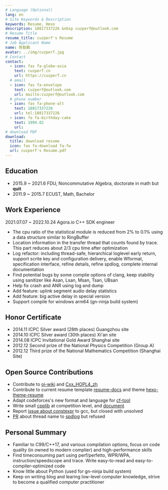 ```yaml
---
# Language (Optional)
lang: en
# Site Keywords & Description
keywords: Resume, Hexo
description: 18817337226 &nbsp cuzperf@outlook.com
# Resume Title
resume_title: cuzperf's Resume
# Job Applicant Name
name: 陈智鹏
avatar: ../img/cuzperf.jpg
# Contact
contact:
  - icon: fas fa-globe-asia
    text: cuzperf.cn
    url: https://cuzperf.cn
  # email
  - icon: fas fa-envelope
    text: cuzperf@outlook.com
    url: mailto:cuzperf@outlook.com
  # phone number
  - icon: fas fa-phone-alt
    text: 18817337226
    url: tel:18817337226
  - icon: fa fa-birthday-cake
    text: 1994.02
    url:
# download PDF
download:
  title: download resume
  icon: fas fa-download fa-fw
  url: cuzperf's Resume.pdf
---
```


## <i class="fas fa-user-graduate"></i> Education

- 2015.9 ~ 2021.6 FDU, Noncommutative Algebra, doctorate in math but __quit__
- 2011.9 ~ 2015.7 ECUST, Math, Bachelor

## <i class="fas fa-briefcase"></i> Work Experience

2021.07.07 ~ 2022.10.24 Agora.io C++ SDK engineer

- The cpu ratio of the statistical module is reduced from 2% to 0.1% using a data structure similar to RingBuffer
- Location information in the transfer thread that counts found by trace. This part reduces about 2/3 cpu time after optimization
- Log refactor: including thread-safe, hierarchical loglevel early return, support scrite key and configuration delivery, enable Wformat, specification interface, refine details, refine spdlog, complete internal documentation
- Find potential bugs by some complie options of clang, keep stability using sanitizer like Asan, Lsan, Msan, Tsan, UBsan
- Help fix crash and ANR using log and dump
- Add feature: uplink segment audio delay statistics
- Add feature: big active delay in special version
- Support compile for windows arm64 (gn-ninja build system)

<div STYLE="page-break-after: always;"></div>

## <i class='fas fa-trophy'></i> Honor Certificate

- 2014.11 ICPC Silver award (28th places) Guangzhou site
- 2014.10 ICPC Silver award (30th places) Xi'an site
- 2014.08 ICPC Invitational Gold Award Shanghai site
- 2012.12 Second prize of the National Physics Competition (Group A)
- 2012.12 Third prize of the National Mathematics Competition (Shanghai Site)

## <i class="fab fa-github"></i> Open Source Contributions

- Contribute to [oi-wiki](https://oi-wiki.org/dp/opt/quadrangle/) and [Cxx_HOPL4_zh](https://github.com/Cpp-Club/Cxx_HOPL4_zh/commit/7da2e9889b51043f6834322004a24b2e7bad776a)
- Contribute to current resume template [resume-docs](https://github.com/xaoxuu/resume-docs/commit/966a3e46f6f3e209875547c850b12c1ed972cf8a) and theme [hexo-theme-resume](https://github.com/xaoxuu/hexo-theme-resume/commit/cb818740b7912983e58ed025048b0eb9d1b91821)
- Adapt codeforces's new format and language for [cf-tool](https://github.com/izlyforever/cf-tool/releases/tag/v1.0.5)
- Write small [cpplib](https://github.com/izlyforever/cpplibforCP) at competition level, and [document](https://izlyforever.github.io/cpplibforCP/)
- Report [issue about constexpr](https://gcc.gnu.org/bugzilla/show_bug.cgi?id=105565) to gcc, but closed with unsolved
- [PR](https://github.com/gabime/spdlog/pull/2417) about thread name to [spdlog](https://github.com/gabime/spdlog) but refused

## <i class="fas fa-user-tie"></i> Personal Summary

- Familiar to C99/C++17, and various compilation options, focus on code quality (in owned to modern complier) and high-performance skills
- Find timeconsuming part using perf/perfetto, WPR/WPA, instruction/speedscope and trace. Write easy-to-read and easy-to-compiler-optimized code
- Know little about Python (used for gn-ninja build system)
- Keep on writing blog and learing low-level computer knowledge, strive to become a qualified computer practitioner
